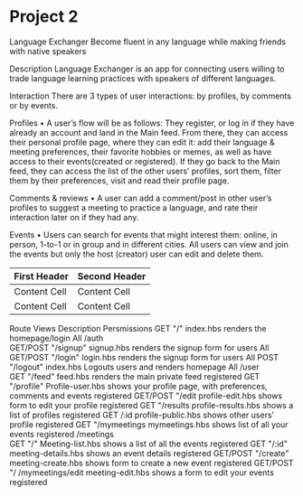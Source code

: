 # Project 2

Language Exchanger
Become fluent in any language while making friends with native speakers 

Description
Language Exchanger is an app for connecting users willing to trade language learning practices with speakers of different languages.

Interaction
There are 3 types of user interactions: by profiles, by comments or by events.

Profiles
    • A user’s flow will be as follows: They register, or log in if they have already an account and land in the Main feed. From there, they can access their personal profile page, where they can edit it: add their language & meeting preferences, their favorite hobbies or memes, as well as have access to their events(created or registered).  If they go back to the Main feed, they can access the list of the other users’ profiles, sort them, filter them by their preferences, visit and read their profile page.

Comments & reviews
    • A user can add a comment/post in other user’s profiles to suggest a meeting to practice a language, and rate their interaction later on if they had any. 

Events
    • Users can search for events that might interest them: online, in person, 1-to-1 or in group and in different cities. All users can view and join the events but only the host (creator) user can edit and delete them.

| First Header  | Second Header |
| ------------- | ------------- |
| Content Cell  | Content Cell  |
| Content Cell  | Content Cell  |

Route	Views	Description	 Persmissions
GET "/"	index.hbs	renders the homepage/login	All
/auth			
GET/POST "/signup"	signup.hbs	renders the signup form for users	All
GET/POST "/login"	login.hbs	renders the signup form for users	All
POST "/logout"	index.hbs	Logouts users and renders homepage	All
/user			
GET "/feed"	feed.hbs	renders the main private feed	registered
GET "/profile"	Profile-user.hbs	shows your profile page, with preferences, comments and events	registered
GET/POST "/edit	profile-edit.hbs	shows form to edit your profile	registered
GET "/results	profile-results.hbs	shows a list of profiles	registered
GET /:id	profile-public.hbs	shows other users’ profile	registered
GET "/mymeetings	mymeetings.hbs	shows list of all your events	registered
/meetings			
GET "/"	Meeting-list.hbs	shows a list of all the events	registered
GET "/:id"	meeting-details.hbs	shows an event details	registered
GET/POST "/create"	meeting-create.hbs	shows form to create a new event	registered
GET/POST "/
/mymeetings/edit	meeting-edit.hbs	shows a form to edit your events	registered




